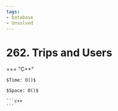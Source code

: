 ```yaml
---
tags:
- Database
- Unsolved
---
```



# 262. Trips and Users

=== "C++"

    $Time: O()$

    $Space: O()$

    ```c++
    ```